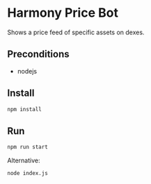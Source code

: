# Harmony Price Bot

Shows a price feed of specific assets on dexes. 

## Preconditions

+ nodejs

## Install

```cmd
npm install
```
## Run

```cmd
npm run start 
```
Alternative:
```cmd
node index.js
```